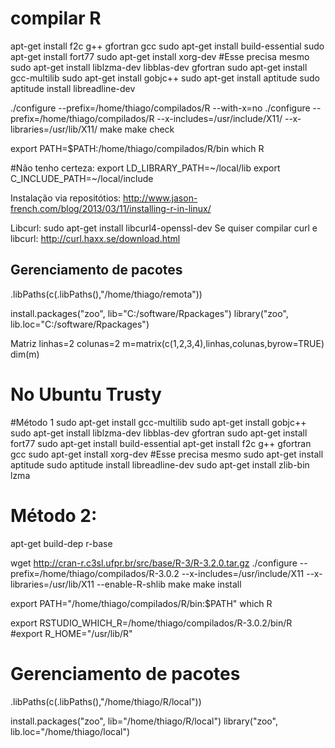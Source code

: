 # compilar R

apt-get install f2c g++ gfortran gcc
sudo apt-get install build-essential
sudo apt-get install fort77
sudo apt-get install xorg-dev #Esse precisa mesmo
sudo apt-get install liblzma-dev  libblas-dev gfortran
sudo apt-get install gcc-multilib
sudo apt-get install gobjc++
sudo apt-get install aptitude
sudo aptitude install libreadline-dev

./configure --prefix=/home/thiago/compilados/R --with-x=no
./configure --prefix=/home/thiago/compilados/R --x-includes=/usr/include/X11/ --x-libraries=/usr/lib/X11/
make 
make check

export PATH=$PATH:/home/thiago/compilados/R/bin
which R

#Não tenho certeza:
export LD_LIBRARY_PATH=~/local/lib
export C_INCLUDE_PATH=~/local/include 

Instalação via repositótios: http://www.jason-french.com/blog/2013/03/11/installing-r-in-linux/

Libcurl:
sudo apt-get install libcurl4-openssl-dev
Se quiser compilar curl e libcurl: http://curl.haxx.se/download.html

## Gerenciamento de pacotes
.libPaths(c(.libPaths(),"/home/thiago/remota"))

install.packages("zoo", lib="C:/software/Rpackages")
library("zoo", lib.loc="C:/software/Rpackages")


Matriz
linhas=2
colunas=2
m=matrix(c(1,2,3,4),linhas,colunas,byrow=TRUE)
dim(m)


# No Ubuntu Trusty

#Método 1
sudo apt-get install gcc-multilib
sudo apt-get install gobjc++
sudo apt-get install liblzma-dev libblas-dev gfortran
sudo apt-get install fort77
sudo apt-get install build-essential
apt-get install f2c g++ gfortran gcc
sudo apt-get install xorg-dev #Esse precisa mesmo
sudo apt-get install aptitude
sudo aptitude install libreadline-dev
sudo apt-get install zlib-bin lzma

# Método 2:
  apt-get build-dep r-base

wget http://cran-r.c3sl.ufpr.br/src/base/R-3/R-3.2.0.tar.gz
./configure --prefix=/home/thiago/compilados/R-3.0.2 --x-includes=/usr/include/X11 --x-libraries=/usr/lib/X11 --enable-R-shlib
make
make install

export PATH="/home/thiago/compilados/R/bin:$PATH"
which R

export RSTUDIO_WHICH_R=/home/thiago/compilados/R-3.0.2/bin/R
#export R_HOME="/usr/lib/R"

# Gerenciamento de pacotes
.libPaths(c(.libPaths(),"/home/thiago/R/local"))

install.packages("zoo", lib="/home/thiago/R/local")
library("zoo", lib.loc="/home/thiago/local")




